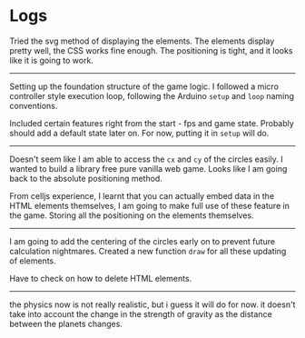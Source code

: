 # Logs

Tried the svg method of displaying the elements. The elements display pretty well, the CSS works fine enough. The positioning is tight, and it looks like it is going to work.

---

Setting up the foundation structure of the game logic. I followed a micro controller style execution loop, following the Arduino `setup` and `loop` naming conventions.

Included certain features right from the start - fps and game state. Probably should add a default state later on. For now, putting it in `setup` will do.

---

Doesn't seem like I am able to access the `cx` and `cy` of the circles easily. I wanted to build a library free pure vanilla web game. Looks like I am going back to the absolute positioning method.

From celljs experience, I learnt that you can actually embed data in the HTML elements themselves, I am going to make full use of these feature in the game. Storing all the positioning on the elements themselves.

---

I am going to add the centering of the circles early on to prevent future calculation nightmares. Created a new function `draw` for all these updating of elements.

Have to check on how to delete HTML elements.

---

the physics now is not really realistic, but i guess it will do for now. it doesn't take into account the change in the strength of gravity as the distance between the planets changes.
